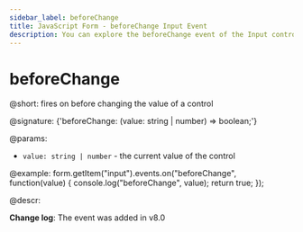 ```yaml
---
sidebar_label: beforeChange
title: JavaScript Form - beforeChange Input Event 
description: You can explore the beforeChange event of the Input control of Form in the documentation of the DHTMLX JavaScript UI library. Browse developer guides and API reference, try out code examples and live demos, and download a free 30-day evaluation version of DHTMLX Suite 7.
---
```


# beforeChange

@short: fires on before changing the value of a control

@signature: {'beforeChange: (value: string | number) => boolean;'}

@params:
- `value: string | number` - the current value of the control

@example:
form.getItem("input").events.on("beforeChange", function(value) {
    console.log("beforeChange", value);
    return true;
});

@descr:

**Change log**: The event was added in v8.0
